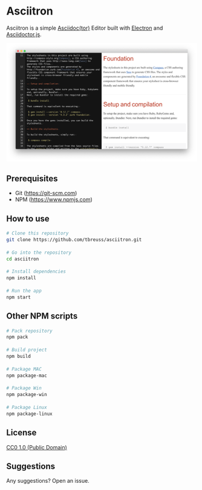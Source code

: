 # Asciitron

Asciitron is a simple [Asciidoc(tor)](https://asciidoctor.org) Editor built with [Electron](https://electronjs.org) and [Asciidoctor.js](https://asciidoctor.org/docs/asciidoctor.js/).

![Asciitron](asciitron.png)


## Prerequisites

- Git (https://git-scm.com)
- NPM (https://www.npmjs.com)


## How to use

```bash
# Clone this repository
git clone https://github.com/tbreuss/asciitron.git

# Go into the repository
cd asciitron

# Install dependencies
npm install

# Run the app
npm start
```

## Other NPM scripts

```bash
# Pack repository
npm pack

# Build project
npm build

# Package MAC
npm package-mac

# Package Win
npm package-win

# Package Linux
npm package-linux
```

## License 

[CC0 1.0 (Public Domain)](LICENSE.md)


## Suggestions

Any suggestions? Open an issue.

